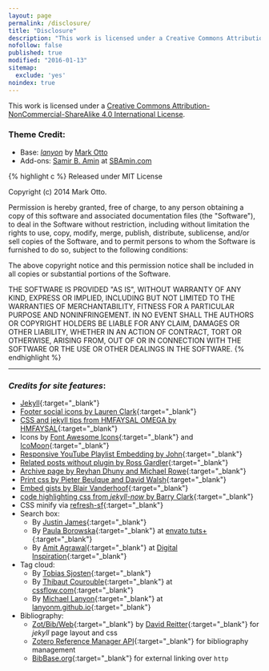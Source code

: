 ```yaml
---
layout: page
permalink: /disclosure/
title: "Disclosure"
description: "This work is licensed under a Creative Commons Attribution-NonCommercial-ShareAlike 4.0 International License"
nofollow: false
published: true
modified: "2016-01-13"
sitemap:
  exclude: 'yes'
noindex: true
---
```


This work is licensed under a <a rel="license" href="http://creativecommons.org/licenses/by-nc-sa/4.0/">Creative Commons Attribution-NonCommercial-ShareAlike 4.0 International License</a>.

### Theme Credit: 

*   Base: [*lanyon*](https://github.com/poole/lanyon) by [Mark Otto](https://github.com/mdo)
*   Add-ons: [Samir B. Amin](https://twitter.com/sbamin) at [SBAmin.com](http://www.sbamin.com)

{% highlight c %}
Released under MIT License

Copyright (c) 2014 Mark Otto.

Permission is hereby granted, free of charge, to any person obtaining a copy of this software and associated documentation files (the "Software"), to deal in the Software without restriction, including without limitation the rights to use, copy, modify, merge, publish, distribute, sublicense, and/or sell copies of the Software, and to permit persons to whom the Software is furnished to do so, subject to the following conditions:

The above copyright notice and this permission notice shall be included in all copies or substantial portions of the Software.

THE SOFTWARE IS PROVIDED "AS IS", WITHOUT WARRANTY OF ANY KIND, EXPRESS OR IMPLIED, INCLUDING BUT NOT LIMITED TO THE WARRANTIES OF MERCHANTABILITY, FITNESS FOR A PARTICULAR PURPOSE AND NONINFRINGEMENT. IN NO EVENT SHALL THE AUTHORS OR COPYRIGHT HOLDERS BE LIABLE FOR ANY CLAIM, DAMAGES OR OTHER LIABILITY, WHETHER IN AN ACTION OF CONTRACT, TORT OR OTHERWISE, ARISING FROM, OUT OF OR IN CONNECTION WITH THE SOFTWARE OR THE USE OR OTHER DEALINGS IN THE SOFTWARE.
{% endhighlight %}

***

### <i class="fa fa-thumbs-o-up"> Credits for site features</i>:

*   [Jekyll](https://jekyllrb.com){:target="_blank"}
*   [Footer social icons by Lauren Clark](http://codepen.io/Deadlymuffin/pen/hGiqo/){:target="_blank"}
*   [CSS and jekyll tips from HMFAYSAL OMEGA by HMFAYSAL](https://github.com/hmfaysal/hmfaysal-omega-theme){:target="_blank"}
*   Icons by [Font Awesome Icons](http://fortawesome.github.io/Font-Awesome/icons/){:target="_blank"} and [IcoMoon](https://icomoon.io){:target="_blank"}
*   [Responsive YouTube Playlist Embedding by John](http://avexdesigns.com/responsive-youtube-embed/){:target="_blank"}
*   [Related posts without plugin by Ross Gardler](http://rgardler.github.io/2015/07/28/adding-related-posts-to-jekyll-blog/){:target="_blank"}
*   [Archive page by Reyhan Dhuny and Michael Rowe](http://reyhan.org/2013/03/jekyll-archive-without-plugins.html){:target="_blank"}
*   [Print css by Pieter Beulque and David Walsh](http://www.webdesignerdepot.com/2010/01/10-tips-for-better-print-style-sheets/){:target="_blank"}
*   [Embed gists by Blair Vanderhoof](https://github.com/blairvanderhoof/gist-embed){:target="_blank"}
*   [code highlighting css from *jekyll-now* by Barry Clark](https://github.com/barryclark/jekyll-now){:target="_blank"}
*   CSS minify via [refresh-sf](http://refresh-sf.com){:target="_blank"}
*   Search box:
    *   By [Justin James](https://github.com/digitaldrummerj){:target="_blank"}
    *   By [Paula Borowska](https://twitter.com/paulaborowska){:target="_blank"} at [envato tuts+](http://webdesign.tutsplus.com/tutorials/css-experiments-with-a-search-form-input-and-button--cms-22069){:target="_blank"}
    *   By [Amit Agrawal](http://www.labnol.org/about/){:target="_blank"} at [Digital Inspiration](http://www.labnol.org/internet/google-custom-search-css/28360/){:target="_blank"}
*   Tag cloud:
    *   By [Tobias Sjosten](https://github.com/tobiassjosten/tobiassjosten.github.io){:target="_blank"}
    *   By [Thibaut Courouble](https://github.com/Thibaut){:target="_blank"} at [cssflow.com](http://www.cssflow.com/snippets/sliding-tags){:target="_blank"}
    *   By [Michael Lanyon](https://github.com/lanyonm){:target="_blank"} at [lanyonm.github.io](https://github.com/lanyonm/lanyonm.github.io){:target="_blank"}
*   Bibliography:
    *   [Zot/Bib/Web](https://github.com/davidswelt/zot_bib_web){:target="_blank"} by [David Reitter](https://github.com/davidswelt){:target="_blank"} for *jekyll* page layout and css
    *   [Zotero Reference Manager API](https://www.zotero.org){:target="_blank"} for bibliography management
    *   [BibBase.org](http://bibbase.org){:target="_blank"} for external linking over `http`
